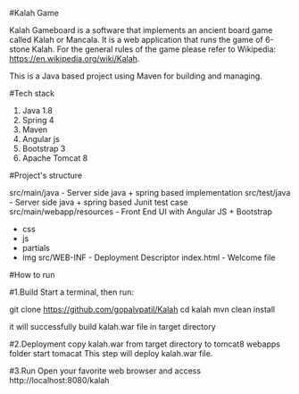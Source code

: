 #Kalah Game

Kalah Gameboard is a software that implements an ancient board game called Kalah or Mancala.
It is a web application that runs the game of 6-stone Kalah. 
For the general rules of the game please refer to Wikipedia: 
https://en.wikipedia.org/wiki/Kalah. 

This is a Java based project using Maven for building and managing.

#Tech stack
1. Java 1.8 
2. Spring 4
3. Maven 
4. Angular js 
5. Bootstrap 3
6. Apache Tomcat 8


#Project's structure

src/main/java 			   - 		Server side java + spring based implementation
src/test/java  			   - 		Server side java + spring based Junit test case
src/main/webapp/resources  -        Front End UI with Angular JS + Bootstrap
 - css
 - js
 - partials
 - img
src/WEB-INF					-		Deployment Descriptor
index.html 					-		Welcome file


#How to run 

#1.Build 
Start a terminal, then run:

git clone https://github.com/gopalvpatil/Kalah
cd kalah
mvn clean install

it will successfully build kalah.war file in target directory

#2.Deployment 
copy kalah.war from target directory to tomcat8 webapps folder
start tomacat
This step will deploy kalah.war file.

#3.Run
Open your favorite web browser and access
http://localhost:8080/kalah

